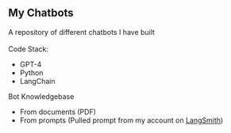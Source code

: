 ## My Chatbots
A repository of different chatbots I have built \
\
Code Stack:
- GPT-4
- Python
- LangChain

Bot Knowledgebase
- From documents (PDF)
- From prompts (Pulled prompt from my account on [LangSmith](https://www.langchain.com/langsmith))
